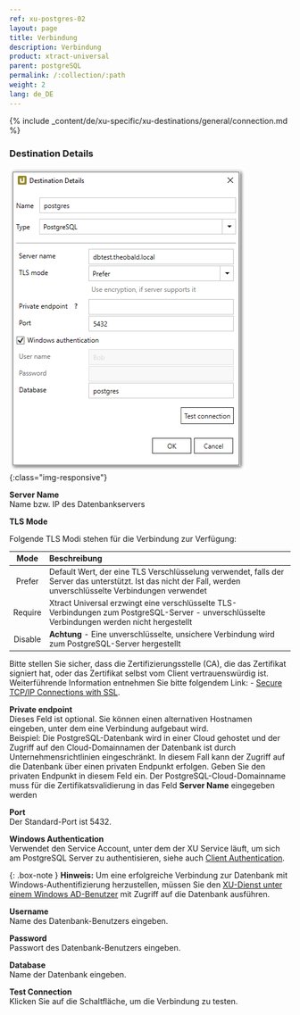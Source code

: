 ```yaml
---
ref: xu-postgres-02
layout: page
title: Verbindung
description: Verbindung
product: xtract-universal
parent: postgreSQL
permalink: /:collection/:path
weight: 2
lang: de_DE
---
```


{% include _content/de/xu-specific/xu-destinations/general/connection.md %}	

### Destination Details

![DESTINATION DETAILS](/img/content/xu/postgres_destination_details.png){:class="img-responsive"}


**Server Name**<br>
Name bzw. IP des Datenbankservers

**TLS Mode**<br>

Folgende TLS Modi stehen für die Verbindung zur Verfügung:

|Mode|Beschreibung|
|:--:|:---|
| Prefer | Default Wert, der eine TLS Verschlüsselung verwendet, falls der Server das unterstützt. Ist das nicht der Fall, werden unverschlüsselte Verbindungen verwendet  |
| Require | Xtract Universal erzwingt eine verschlüsselte TLS-Verbindungen zum PostgreSQL-Server - unverschlüsselte Verbindungen werden nicht hergestellt |
| Disable |**Achtung** - Eine unverschlüsselte, unsichere Verbindung wird zum PostgreSQL-Server hergestellt |

Bitte stellen Sie sicher, dass die Zertifizierungsstelle (CA), die das Zertifikat signiert hat, oder das Zertifikat selbst vom Client vertrauenswürdig ist.
Weiterführende Information entnehmen Sie bitte folgendem Link: - [Secure TCP/IP Connections with SSL](https://www.postgresql.org/docs/11/ssl-tcp.html).

**Private endpoint**<br>
Dieses Feld ist optional. Sie können einen alternativen Hostnamen eingeben, unter dem eine Verbindung aufgebaut wird. <br>
Beispiel: Die PostgreSQL-Datenbank wird in einer Cloud gehostet und der Zugriff auf den Cloud-Domainnamen der Datenbank ist durch Unternehmensrichtlinien eingeschränkt. 
In diesem Fall kann der Zugriff auf die Datenbank über einen privaten Endpunkt erfolgen. Geben Sie den privaten Endpunkt in diesem Feld ein. 
Der PostgreSQL-Cloud-Domainname muss für die Zertifikatsvalidierung in das Feld **Server Name** eingegeben werden

**Port**<br>
Der Standard-Port ist 5432.

**Windows Authentication**<br>
Verwendet den Service Account, unter dem der XU Service läuft, um sich am PostgreSQL Server zu authentisieren, siehe auch [Client Authentication](https://www.postgresql.org/docs/11/client-authentication.html).

{: .box-note }
**Hinweis:** Um eine erfolgreiche Verbindung zur Datenbank mit Windows-Authentifizierung herzustellen, müssen Sie den [XU-Dienst unter einem Windows AD-Benutzer](../../fortgeschrittene-techniken/service-account) mit Zugriff auf die Datenbank ausführen.


**Username**<br>
Name des Datenbank-Benutzers eingeben.

**Password**<br>
Passwort des Datenbank-Benutzers eingeben.

**Database**<br>
Name der Datenbank eingeben.

**Test Connection**<br>
Klicken Sie auf die Schaltfläche, um die Verbindung zu testen.

